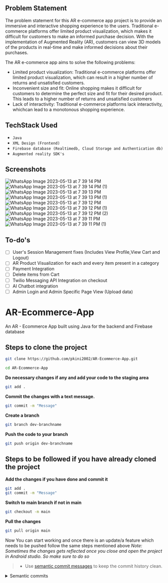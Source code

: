 ## Problem Statement

The problem statement for this AR e-commerce app project is to provide an immersive
and interactive shopping experience to the users. Traditional e-commerce platforms offer
limited product visualization, which makes it difficult for customers to make an informed
purchase decision. With the implementation of Augmented Reality (AR), customers can
view 3D models of the products in real-time and make informed decisions about their
purchases.

The AR e-commerce app aims to solve the following problems:

- Limited product visualization: Traditional e-commerce platforms offer limited product visualization, which can result in a higher number of returns and unsatisfied customers.
- Inconvenient size and fit: Online shopping makes it difficult for customers to determine the perfect size and fit for their desired product. This leads to a higher number of returns and unsatisfied customers
-  Lack of interactivity: Traditional e-commerce platforms lack interactivity, whichcan lead to a monotonous shopping experience.

## TechStack Used

- `Java` 
- `XML Design (Frontend)`
- `Firebase database (Realtimedb, Cloud Storage and Authentication db)`
- `Augmented reality SDK's`

## Screenshots

![WhatsApp Image 2023-05-13 at 7 39 14 PM](https://github.com/todomd/todo.md/assets/84091455/a9b6e559-299a-4595-b2a5-45b9ade90dfa)
![WhatsApp Image 2023-05-13 at 7 39 14 PM (1)](https://github.com/todomd/todo.md/assets/84091455/9257be32-2ad8-481d-b803-0ab285b6d039)
![WhatsApp Image 2023-05-13 at 7 39 13 PM](https://github.com/todomd/todo.md/assets/84091455/b8e62daf-cc49-40d6-9f29-4aaaed94dac8)
![WhatsApp Image 2023-05-13 at 7 39 13 PM (1)](https://github.com/todomd/todo.md/assets/84091455/738ac315-6d70-4fba-9b82-964bd314fcc5)
![WhatsApp Image 2023-05-13 at 7 39 12 PM](https://github.com/todomd/todo.md/assets/84091455/16a41eb0-758e-422e-bad9-8da66ddfdd60)
![WhatsApp Image 2023-05-13 at 7 39 12 PM (1)](https://github.com/todomd/todo.md/assets/84091455/0977ee0c-7602-442b-bbc8-2ef3a42867fd)
![WhatsApp Image 2023-05-13 at 7 39 12 PM (2)](https://github.com/todomd/todo.md/assets/84091455/5fbf6d03-2971-4c55-b100-502c40833692)
![WhatsApp Image 2023-05-13 at 7 39 11 PM](https://github.com/todomd/todo.md/assets/84091455/85f7c5b0-f5b5-4855-87b3-adcc1e6e834e)
![WhatsApp Image 2023-05-13 at 7 39 11 PM (1)](https://github.com/todomd/todo.md/assets/84091455/d77382d7-a80e-4726-b839-423b4c6633ba)


## To-do's

- [ ] User's Session Management fixes (Includes View Profile,View Cart and Logout)
- [ ] AR Product Visualization for each and every item present in a category
- [ ] Payment Integration
- [ ] Delete items from Cart 
- [ ] Twilio Messaging API Integration on checkout
- [ ] AI Chatbot integration
- [ ] Admin Login and Admin Specific Page View (Upload data)

# AR-Ecommerce-App
An AR - Ecommerce App built using Java for the backend and Firebase database 

## Steps to clone the project

```bash
git clone https://github.com/pkini2002/AR-Ecommerce-App.git
```

```bash
cd AR-Ecommerce-App
```

**Do necessary changes if any and add your code to the staging area**

```bash
git add .
```

**Commit the changes with a text message.**

```bash
git commit -m "Message"
```

**Create a branch** 
```bash
git branch dev-branchname
```

**Push the code to your branch**
```bash
git push origin dev-branchname
```

## Steps to be followed if you have already cloned the project

**Add the changes if you have done and commit it**
```bash
git add .
git commit -m "Message"
```

**Switch to main branch if not in main**
```bash
git checkout -m main
```

**Pull the changes**
```bash
git pull origin main
```

Now You can start working and once there is an update/a feature which needs to be pushed follow the same steps mentioned above
*Note: Sometimes the changes gets reflected once you close and open the project in Android studio. So make sure to do so*

> - Use [semantic commit messages](https://gist.github.com/joshbuchea/6f47e86d2510bce28f8e7f42ae84c716) to keep the commit history clean.
<details>
<summary>Semantic commits</summary>
  
    
```
<type>[optional scope]: <description>

[optional body]

[optional footer(s)]
```
  
- feat – a new feature is introduced with the changes
- fix – a bug fix has occurred
- chore – changes that do not relate to a fix or feature and don't modify src or test files (for example updating dependencies)
- refactor – refactored code that neither fixes a bug nor adds a feature
- docs – updates to documentation such as a the README or other markdown files
- style – changes that do not affect the meaning of the code, likely related to code formatting such as white-space, missing semi-colons, and so on.
- test – including new or correcting previous tests
- perf – performance improvements
- ci – continuous integration related
- build – changes that affect the build system or external dependencies
- revert – reverts a previous commit
</details>

